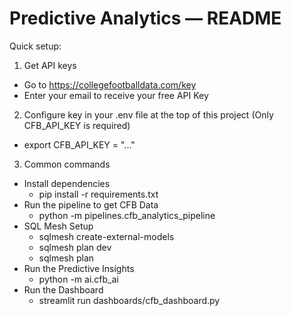 # Predictive Analytics — README

Quick setup:

1. Get API keys
- Go to https://collegefootballdata.com/key 
- Enter your email to receive your free API Key

2. Configure key in your .env file at the top of this project (Only CFB_API_KEY is required)
- export CFB_API_KEY = "..."

3. Common commands
- Install dependencies
    - pip install -r requirements.txt
- Run the pipeline to get CFB Data
    - python -m pipelines.cfb_analytics_pipeline
- SQL Mesh Setup
    - sqlmesh create-external-models
    - sqlmesh plan dev
    - sqlmesh plan
- Run the Predictive Insights
    - python -m ai.cfb_ai
- Run the Dashboard
    - streamlit run dashboards/cfb_dashboard.py